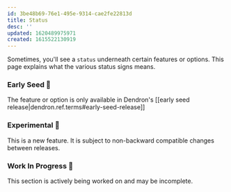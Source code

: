 ```yaml
---
id: 3be48b69-76e1-495e-9314-cae2fe22813d
title: Status
desc: ''
updated: 1620489975971
created: 1615522130919
---
```



Sometimes, you'll see a `status` underneath certain features or options. This page explains what the various status signs means.

### Early Seed 🌱

The feature or option is only available in Dendron's [[early seed release|dendron.ref.terms#early-seed-release]]

### Experimental 🧪 

This is a new feature. It is subject to non-backward compatible changes between releases.

### Work In Progress 🚧

This section is actively being worked on and may be incomplete. 